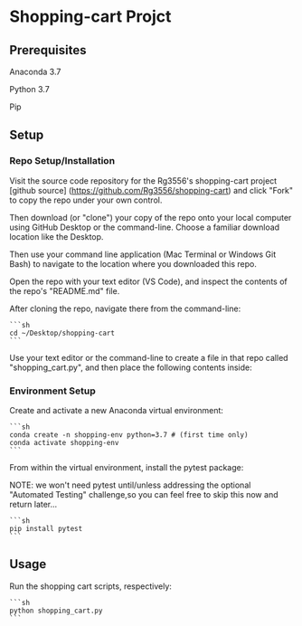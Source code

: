 # Shopping-cart Projct

## Prerequisites ##
Anaconda 3.7    

Python 3.7

Pip


## Setup ##

### Repo Setup/Installation

Visit the source code repository for the Rg3556's shopping-cart project [github source] (https://github.com/Rg3556/shopping-cart) and click "Fork" to copy the repo under your own control.

Then download (or "clone") your copy of the repo onto your local computer using GitHub Desktop or the command-line. Choose a familiar download location like the Desktop.

Then use your command line application (Mac Terminal or Windows Git Bash) to navigate to the location where you downloaded this repo.

Open the repo with your text editor (VS Code), and inspect the contents of the repo's "README.md" file.



After cloning the repo, navigate there from the command-line:
    
    ```sh
    cd ~/Desktop/shopping-cart
    ```

Use your text editor or the command-line to create a file in that repo called "shopping_cart.py", and then place the following contents inside:



### Environment Setup

Create and activate a new Anaconda virtual environment:

    ```sh
    conda create -n shopping-env python=3.7 # (first time only)
    conda activate shopping-env
    ```

From within the virtual environment, install the pytest package:

NOTE: we won't need pytest until/unless addressing the optional "Automated Testing" challenge,so you can feel free to skip this now and return later...

    ```sh
    pip install pytest
    ```

## Usage ##

Run the shopping cart scripts, respectively:

    ```sh
    python shopping_cart.py
    ```

